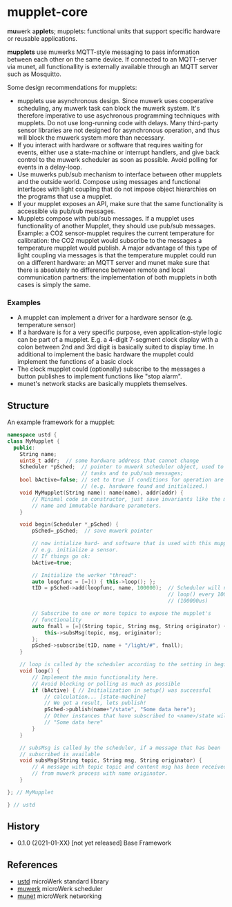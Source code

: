 mupplet-core
============

**mu**werk a**pplet**s; mupplets: functional units that support specific hardware or reusable applications.

**mupplets** use muwerks MQTT-style messaging to pass information between each other on the same device. If connected to an MQTT-server via munet, all functionallity is externally available through an MQTT server such as Mosquitto.

Some design recommendations for mupplets:

* mupplets use asynchronous design. Since muwerk uses cooperative scheduling, any
muwerk task can block the muwerk system. It's therefore imperative to use asychronous
programming techniques with mupplets. Do not use long-running code with delays. Many
third-party sensor libraries are not designed for asynchronous operation, and thus
will block the muwerk system more than necessary.
* If you interact with hardware or software that requires waiting for events, either
use a state-machine or interrupt handlers, and give back control to the muwerk scheduler as soon as possible. Avoid polling for events in a delay-loop.
* Use muwerks pub/sub mechanism to interface between other mupplets and the outside
world. Compose using messages and functional interfaces with light coupling that do not impose object hierarchies on the programs that use a mupplet.
* If your mupplet exposes an API, make sure that the same functionality is accessible via pub/sub messages.
* Mupplets compose with pub/sub messages. If a mupplet uses functionality of another
Mupplet, they should use pub/sub messages. Example: a CO2 sensor-mupplet requires the current
temperature for calibration: the CO2 mupplet would subscribe to the messages a temperature
mupplet would publish. A major advantage of this type of light coupling via messages is
that the temperature mupplet could run on a different hardware: an MQTT server and munet
make sure that there is absolutely no difference between remote and local communication
partners: the implementation of both mupplets in both cases is simply the same.

### Examples

* A mupplet can implement a driver for a hardware sensor (e.g. temperature sensor)
* If a hardware is for a very specific purpose, even application-style logic can be
  part of a mupplet. E.g. a 4-digit 7-segment clock display with a colon between
  2nd and 3rd digit is basically suited to display time. In additional to implement
  the basic hardware the mupplet could implement the functions of a basic clock
* The clock mupplet could (optionally) subscribe to the messages a button publishes
  to implement functions like "stop alarm".
* munet's network stacks are basically mupplets themselves.

Structure
---------

An example framework for a mupplet:

```c++
namespace ustd {
class MyMupplet {
  public:
    String name;
    uint8_t addr;  // some hardware address that cannot change
    Scheduler *pSched;  // pointer to muwerk scheduler object, used to start 
                        // tasks and to pub/sub messages;
    bool bActive=false; // set to true if conditions for operation are met 
                        // (e.g. hardware found and initialized.)
    void MyMupplet(String name): name(name), addr(addr) {
        // Minimal code in constructor, just save invariants like the mupplet's
        // name and immutable hardware parameters.
    }

    void begin(Scheduler *_pSched) {
        pSched=_pSched;  // save muwerk pointer

        // now intialize hard- and software that is used with this mupplet,
        // e.g. initialize a sensor. 
        // If things go ok:
        bActive=true;

        // Initialize the worker "thread":
        auto loopfunc = [=]() { this->loop(); };
        tID = pSched->add(loopfunc, name, 100000);  // Scheduler will now call
                                                    // loop() every 100ms. 
                                                    // (100000us)

        // Subscribe to one or more topics to expose the mupplet's 
        // functionality
        auto fnall = [=](String topic, String msg, String originator) {
            this->subsMsg(topic, msg, originator);
        };
        pSched->subscribe(tID, name + "/light/#", fnall);
    }

    // loop is called by the scheduler according to the setting in begin()
    void loop() {
        // Implement the main functionality here.
        // Avoid blocking or polling as much as possible 
        if (bActive) { // Initialization in setup() was successful
            // calculation... [state-machine]
            // We got a result, lets publish!
            pSched->publish(name+"/state", "Some data here");
            // Other instances that have subscribed to <name>/state will receive
            // "Some data here"
        }
    }

    // subsMsg is called by the scheduler, if a message that has been 
    // subscribed is available
    void subsMsg(String topic, String msg, String originator) {
        // A message with topic topic and content msg has been received
        // from muwerk process with name originator.
    }

}; // MyMupplet

} // ustd
```


History
-------
- 0.1.0 (2021-01-XX) [not yet released] Base Framework

References
----------

- [ustd](https://github.com/muwerk/ustd) microWerk standard library
- [muwerk](https://github.com/muwerk/muwerk) microWerk scheduler
- [munet](https://github.com/muwerk/muwerk) microWerk networking
